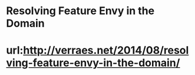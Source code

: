 # Resolving Feature Envy in the Domain
# url:http://verraes.net/2014/08/resolving-feature-envy-in-the-domain/